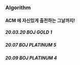 ### Algorithm

#### ACM 에 자신있게 출전하는 그날까지!
<h5> 20.03.20 BOJ GOLD 1 </h5>
<h5> 20.07 BOJ PLATINUM 5 </h5>
<h5> 20.09 BOJ PLATINUM 4 </h5>
